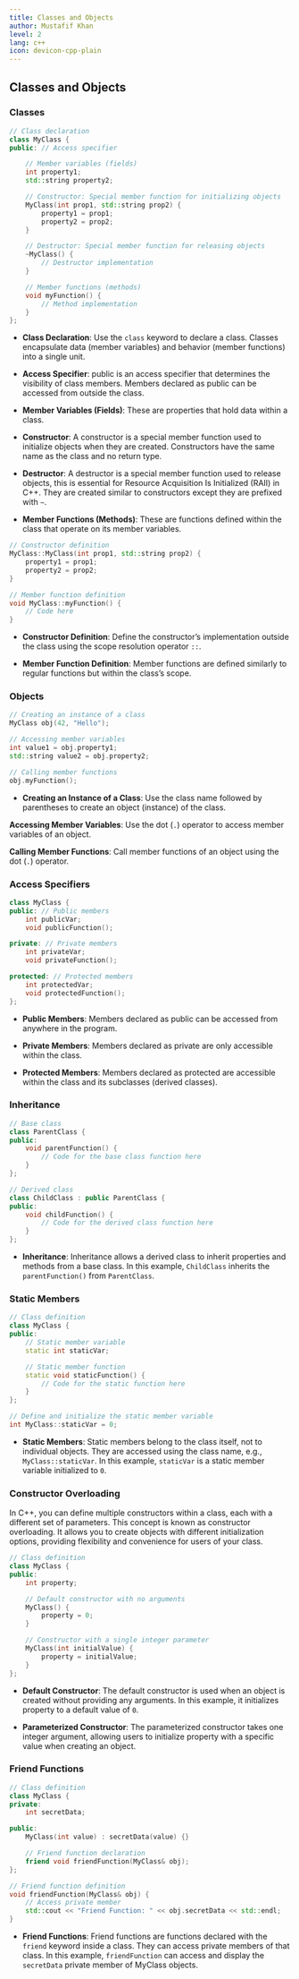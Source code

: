 ```yaml
---
title: Classes and Objects
author: Mustafif Khan
level: 2
lang: c++
icon: devicon-cpp-plain
---
```


## Classes and Objects

### Classes

```cpp
// Class declaration
class MyClass {
public: // Access specifier

    // Member variables (fields)
    int property1;
    std::string property2;

    // Constructor: Special member function for initializing objects
    MyClass(int prop1, std::string prop2) {
        property1 = prop1;
        property2 = prop2;
    }

    // Destructor: Special member function for releasing objects
    ~MyClass() {
        // Destructor implementation
    }

    // Member functions (methods)
    void myFunction() {
        // Method implementation
    }
};
```

* **Class Declaration**: Use the `class` keyword to declare a class. Classes encapsulate data (member variables) and behavior (member functions) into a single unit.
    
* **Access Specifier**: public is an access specifier that determines the visibility of class members. Members declared as public can be accessed from outside the class.
    
* **Member Variables (Fields)**: These are properties that hold data within a class.
    
* **Constructor**: A constructor is a special member function used to initialize objects when they are created. Constructors have the same name as the class and no return type.
    
* **Destructor**: A destructor is a special member function used to release objects, this is essential for Resource Acquisition Is Initialized (RAII) in C++. They are created similar to constructors except they are prefixed with `~`.
    
* **Member Functions (Methods)**: These are functions defined within the class that operate on its member variables.
    
```cpp
// Constructor definition
MyClass::MyClass(int prop1, std::string prop2) {
    property1 = prop1;
    property2 = prop2;
}

// Member function definition
void MyClass::myFunction() {
    // Code here
}
```

* **Constructor Definition**: Define the constructor’s implementation outside the class using the scope resolution operator `::`.
    
* **Member Function Definition**: Member functions are defined similarly to regular functions but within the class’s scope.
    

### Objects

```cpp
// Creating an instance of a class
MyClass obj(42, "Hello");

// Accessing member variables
int value1 = obj.property1;
std::string value2 = obj.property2;

// Calling member functions
obj.myFunction();
```

* **Creating an Instance of a Class**: Use the class name followed by parentheses to create an object (instance) of the class.

**Accessing Member Variables**: Use the dot (`.`) operator to access member variables of an object.

**Calling Member Functions**: Call member functions of an object using the dot (`.`) operator.

### Access Specifiers

```cpp
class MyClass {
public: // Public members
    int publicVar;
    void publicFunction();

private: // Private members
    int privateVar;
    void privateFunction();

protected: // Protected members
    int protectedVar;
    void protectedFunction();
};
```

* **Public Members**: Members declared as public can be accessed from anywhere in the program.
    
* **Private Members**: Members declared as private are only accessible within the class.
    
* **Protected Members**: Members declared as protected are accessible within the class and its subclasses (derived classes).
    

### Inheritance

```cpp
// Base class
class ParentClass {
public:
    void parentFunction() {
        // Code for the base class function here
    }
};

// Derived class
class ChildClass : public ParentClass {
public:
    void childFunction() {
        // Code for the derived class function here
    }
};
```

* **Inheritance**: Inheritance allows a derived class to inherit properties and methods from a base class. In this example, `ChildClass` inherits the `parentFunction()` from `ParentClass`.

### Static Members

```cpp
// Class definition
class MyClass {
public:
    // Static member variable
    static int staticVar;

    // Static member function
    static void staticFunction() {
        // Code for the static function here
    }
};

// Define and initialize the static member variable
int MyClass::staticVar = 0;
```

* **Static Members**: Static members belong to the class itself, not to individual objects. They are accessed using the class name, e.g., `MyClass::staticVar`. In this example, `staticVar` is a static member variable initialized to `0`.

### Constructor Overloading

In C++, you can define multiple constructors within a class, each with a different set of parameters. This concept is known as constructor overloading. It allows you to create objects with different initialization options, providing flexibility and convenience for users of your class.


```cpp
// Class definition
class MyClass {
public:
    int property;

    // Default constructor with no arguments
    MyClass() {
        property = 0;
    }

    // Constructor with a single integer parameter
    MyClass(int initialValue) {
        property = initialValue;
    }
};
```

* **Default Constructor**: The default constructor is used when an object is created without providing any arguments. In this example, it initializes property to a default value of `0`.
    
* **Parameterized Constructor**: The parameterized constructor takes one integer argument, allowing users to initialize property with a specific value when creating an object.
    

### Friend Functions

```cpp
// Class definition
class MyClass {
private:
    int secretData;

public:
    MyClass(int value) : secretData(value) {}

    // Friend function declaration
    friend void friendFunction(MyClass& obj);
};

// Friend function definition
void friendFunction(MyClass& obj) {
    // Access private member
    std::cout << "Friend Function: " << obj.secretData << std::endl;
}
```

* **Friend Functions**: Friend functions are functions declared with the `friend` keyword inside a class. They can access private members of that class. In this example, `friendFunction` can access and display the `secretData` private member of MyClass objects.